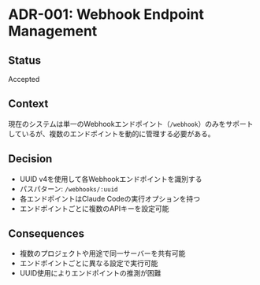 # ADR-001: Webhook Endpoint Management

## Status
Accepted

## Context
現在のシステムは単一のWebhookエンドポイント（`/webhook`）のみをサポートしているが、複数のエンドポイントを動的に管理する必要がある。

## Decision
- UUID v4を使用して各Webhookエンドポイントを識別する
- パスパターン: `/webhooks/:uuid`
- 各エンドポイントはClaude Codeの実行オプションを持つ
- エンドポイントごとに複数のAPIキーを設定可能

## Consequences
- 複数のプロジェクトや用途で同一サーバーを共有可能
- エンドポイントごとに異なる設定で実行可能
- UUID使用によりエンドポイントの推測が困難